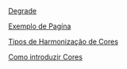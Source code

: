 <a href="https://lucascmo8.github.io/Curso-HTML-CSS-pt2/Capitulo13/degrade.html" target="_blank">
Degrade</a>

<a href="https://lucascmo8.github.io/Curso-HTML-CSS-pt2/Capitulo13/exemplo.html" target="_blank">Exemplo de Pagína<a>

<a href="https://lucascmo8.github.io/Curso-HTML-CSS-pt2/Capitulo13/harmoniadascores.html" target="_blank">Tipos de Harmonização de Cores<a>

<a href="https://lucascmo8.github.io/Curso-HTML-CSS-pt2/Capitulo13/introduzindo_cores.html" target="_blank"> Como introduzir Cores</a>
